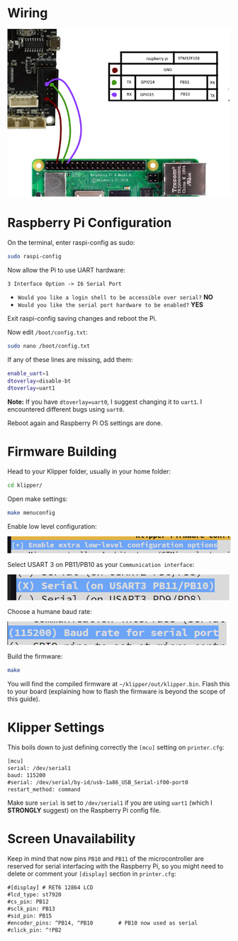 # Wiring

![Raspberry Pi Pinout](pi%20pinout.png)

# Raspberry Pi Configuration

On the terminal, enter raspi-config as sudo:

```bash
sudo raspi-config
```

Now allow the Pi to use UART hardware:

```
3 Interface Option -> I6 Serial Port
```

- `Would you like a login shell to be accessible over serial?` **NO**
- `Would you like the serial port hardware to be enabled?` **YES**

Exit raspi-config saving changes and reboot the Pi.

Now edit `/boot/config.txt`:

```bash
sudo nano /boot/config.txt
```

If any of these lines are missing, add them:

```bash
enable_uart=1
dtoverlay=disable-bt
dtoverlay=uart1
```

**Note:** If you have `dtoverlay=uart0`, I suggest changing it to `uart1`. I encountered different bugs using `uart0`.

Reboot again and Raspberry Pi OS settings are done.

# Firmware Building

Head to your Klipper folder, usually in your home folder:

```bash
cd klipper/
```

Open make settings:

```bash
make menuconfig
```

Enable low level configuration:

![Low Level Configuration](Pasted%20image%2020250521212305.png)

Select USART 3 on PB11/PB10 as your `Communication interface`:

![Communication Interface](Pasted%20image%2020250521212354.png)

Choose a humane baud rate:

![Baud Rate](Pasted%20image%2020250521212808.png)

Build the firmware:

```bash
make
```

You will find the compiled firmware at `~/klipper/out/klipper.bin`. Flash this to your board (explaining how to flash the firmware is beyond the scope of this guide).

# Klipper Settings

This boils down to just defining correctly the `[mcu]` setting on `printer.cfg`:

```config
[mcu]
serial: /dev/serial1
baud: 115200
#serial: /dev/serial/by-id/usb-1a86_USB_Serial-if00-port0
restart_method: command
```

Make sure `serial` is set to `/dev/serial1` if you are using `uart1` (which I **STRONGLY** suggest) on the Raspberry Pi config file.

# Screen Unavailability

Keep in mind that now pins `PB10` and `PB11` of the microcontroller are reserved for serial interfacing with the Raspberry Pi, so you might need to delete or comment your `[display]` section in `printer.cfg`:

```config
#[display] # RET6 12864 LCD
#lcd_type: st7920
#cs_pin: PB12
#sclk_pin: PB13
#sid_pin: PB15
#encoder_pins: ^PB14, ^PB10        # PB10 now used as serial
#click_pin: ^!PB2
```

